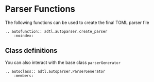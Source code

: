 # Parser Functions

The following functions can be used to create the final TOML parser file

```{eval-rst}
.. autofunction:: adtl.autoparser.create_parser
    :noindex:
```

## Class definitions

You can also interact with the base class `parserGenerator`

```{eval-rst}
.. autoclass:: adtl.autoparser.ParserGenerator
    :members:
```
